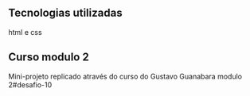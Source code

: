 
## Tecnologias utilizadas 
html e css
## Curso modulo 2
Mini-projeto replicado através do curso do Gustavo Guanabara modulo 2#desafio-10 
